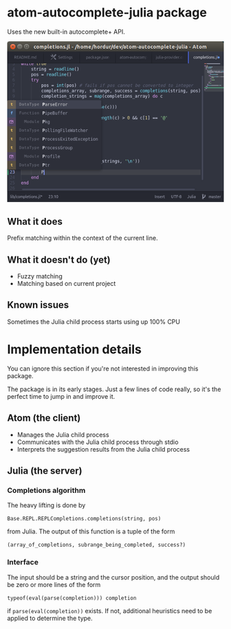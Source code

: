 # atom-autocomplete-julia package

Uses the new built-in autocomplete+ API.

![screenshot](https://raw.githubusercontent.com/vindvaki/atom-autocomplete-julia/master/atom-autocomplete-julia.png)

## What it does

Prefix matching within the context of the current line.

## What it doesn't do (yet)

- Fuzzy matching
- Matching based on current project

## Known issues

Sometimes the Julia child process starts using up 100% CPU

# Implementation details

You can ignore this section if you're not interested in improving this package.

The package is in its early stages. Just a few lines of code really, so it's
the perfect time to jump in and improve it.

## Atom (the client)

- Manages the Julia child process
- Communicates with the Julia child process through stdio
- Interprets the suggestion results from the Julia child process

## Julia (the server)

### Completions algorithm

The heavy lifting is done by

```
Base.REPL.REPLCompletions.completions(string, pos)
```
from Julia. The output of this function is a tuple of the form

```
(array_of_completions, subrange_being_completed, success?)
```

### Interface

The input should be a string and the cursor position, and the output should be
zero or more lines of the form

```
typeof(eval(parse(completion))) completion
```

if `parse(eval(completion))` exists. If not, additional heuristics need to be
applied to determine the type.
